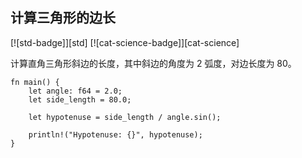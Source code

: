## 计算三角形的边长

<!--
> [science/mathematics/trigonometry/side-length.md](https://github.com/rust-lang-nursery/rust-cookbook/blob/master/src/science/mathematics/trigonometry/side-length.md)
> <br />
> commit b61c8e588ad8445de36cd5f28e99232b5f858a41 - 2020.06.01
-->

[![std-badge]][std] [![cat-science-badge]][cat-science]

计算直角三角形斜边的长度，其中斜边的角度为 2 弧度，对边长度为 80。

```rust,edition2018
fn main() {
    let angle: f64 = 2.0;
    let side_length = 80.0;

    let hypotenuse = side_length / angle.sin();

    println!("Hypotenuse: {}", hypotenuse);
}
```

